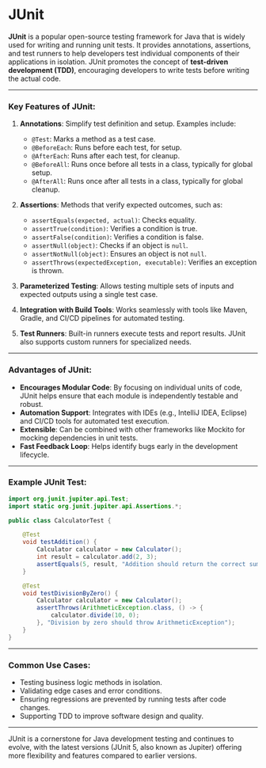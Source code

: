 # JUnit

**JUnit** is a popular open-source testing framework for Java that is widely used for writing and running unit tests. It provides annotations, assertions, and test runners to help developers test individual components of their applications in isolation. JUnit promotes the concept of **test-driven development (TDD)**, encouraging developers to write tests before writing the actual code.

---

### Key Features of JUnit:
1. **Annotations**: Simplify test definition and setup. Examples include:
   - `@Test`: Marks a method as a test case.
   - `@BeforeEach`: Runs before each test, for setup.
   - `@AfterEach`: Runs after each test, for cleanup.
   - `@BeforeAll`: Runs once before all tests in a class, typically for global setup.
   - `@AfterAll`: Runs once after all tests in a class, typically for global cleanup.
   
2. **Assertions**: Methods that verify expected outcomes, such as:
   - `assertEquals(expected, actual)`: Checks equality.
   - `assertTrue(condition)`: Verifies a condition is true.
   - `assertFalse(condition)`: Verifies a condition is false.
   - `assertNull(object)`: Checks if an object is `null`.
   - `assertNotNull(object)`: Ensures an object is not `null`.
   - `assertThrows(expectedException, executable)`: Verifies an exception is thrown.

3. **Parameterized Testing**: Allows testing multiple sets of inputs and expected outputs using a single test case.

4. **Integration with Build Tools**: Works seamlessly with tools like Maven, Gradle, and CI/CD pipelines for automated testing.

5. **Test Runners**: Built-in runners execute tests and report results. JUnit also supports custom runners for specialized needs.

---

### Advantages of JUnit:
- **Encourages Modular Code**: By focusing on individual units of code, JUnit helps ensure that each module is independently testable and robust.
- **Automation Support**: Integrates with IDEs (e.g., IntelliJ IDEA, Eclipse) and CI/CD tools for automated test execution.
- **Extensible**: Can be combined with other frameworks like Mockito for mocking dependencies in unit tests.
- **Fast Feedback Loop**: Helps identify bugs early in the development lifecycle.

---

### Example JUnit Test:

```java
import org.junit.jupiter.api.Test;
import static org.junit.jupiter.api.Assertions.*;

public class CalculatorTest {

    @Test
    void testAddition() {
        Calculator calculator = new Calculator();
        int result = calculator.add(2, 3);
        assertEquals(5, result, "Addition should return the correct sum");
    }

    @Test
    void testDivisionByZero() {
        Calculator calculator = new Calculator();
        assertThrows(ArithmeticException.class, () -> {
            calculator.divide(10, 0);
        }, "Division by zero should throw ArithmeticException");
    }
}
```

---

### Common Use Cases:
- Testing business logic methods in isolation.
- Validating edge cases and error conditions.
- Ensuring regressions are prevented by running tests after code changes.
- Supporting TDD to improve software design and quality.

---

JUnit is a cornerstone for Java development testing and continues to evolve, with the latest versions (JUnit 5, also known as Jupiter) offering more flexibility and features compared to earlier versions.